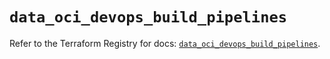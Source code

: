 # `data_oci_devops_build_pipelines`

Refer to the Terraform Registry for docs: [`data_oci_devops_build_pipelines`](https://registry.terraform.io/providers/oracle/oci/7.19.0/docs/data-sources/devops_build_pipelines).
